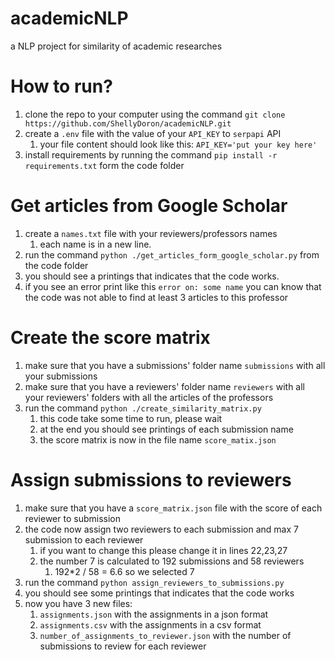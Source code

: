 # academicNLP
a NLP project for similarity of academic researches

# How to run?
1. clone the repo to your computer using the command `git clone https://github.com/ShellyDoron/academicNLP.git`
2. create a `.env` file with the value of your `API_KEY` to `serpapi` API
   1. your file content should look like this:
      `API_KEY='put your key here'`
3. install requirements by running the command `pip install -r requirements.txt` form the code folder

# Get articles from Google Scholar 
1. create a `names.txt` file with your reviewers/professors names
   1. each name is in a new line.
2. run the command `python ./get_articles_form_google_scholar.py` from the code folder
3. you should see a printings that indicates that the code works.
4. if you see an error print like this `error on: some name` you can know that the code was not able to find at least 3 articles to this professor

# Create the score matrix
1. make sure that you have a submissions' folder name `submissions` with all your submissions
2. make sure that you have a reviewers' folder name `reviewers` with all your reviewers' folders with all the articles of the professors
3. run the command `python ./create_similarity_matrix.py`
   1. this code take some time to run, please wait
   2. at the end you should see printings of each submission name
   3. the score matrix is now in the file name `score_matix.json`

# Assign submissions to reviewers
1. make sure that you have a `score_matrix.json` file with the score of each reviewer to submission
2. the code now assign two reviewers to each submission and max 7 submission to each reviewer
   1. if you want to change this please change it in lines 22,23,27
   2. the number 7 is calculated to 192 submissions and 58 reviewers
      1. 192*2 / 58 = 6.6 so we selected 7
3. run the command `python assign_reviewers_to_submissions.py`
4. you should see some printings that indicates that the code works
5. now you have 3 new files:
   1. `assignments.json` with the assignments in a json format
   2. `assignments.csv` with the assignments in a csv format
   3. `number_of_assignments_to_reviewer.json` with the number of submissions to review for each reviewer

